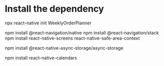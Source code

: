 # Install the dependency 
 npx react-native init WeeklyOrderPlanner

 npm install @react-navigation/native
 npm install @react-navigation/stack
 npm install react-native-screens react-native-safe-area-context

 npm install @react-native-async-storage/async-storage


 npm install react-native-calendars
